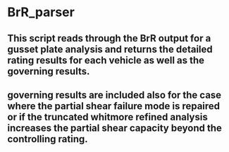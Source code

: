 # BrR_parser
## This script reads through the BrR output for a gusset plate analysis and returns the detailed rating results for each vehicle as well as the governing results.
## governing results are included also for the case where the partial shear failure mode is repaired or if the truncated whitmore refined analysis increases the partial shear capacity beyond the controlling rating.
